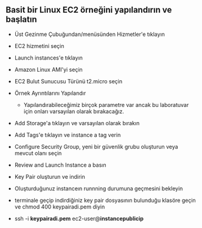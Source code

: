 Basit bir Linux EC2 örneğini yapılandırın ve başlatın
--

- Üst Gezinme Çubuğundan/menüsünden Hizmetler'e tıklayın
- EC2 hizmetini seçin
- Launch instances'e tıklayın
- Amazon Linux AMI'yi seçin
- EC2 Bulut Sunucusu Türünü t2.micro seçin
- Örnek Ayrıntılarını Yapılandır
  - Yapılandırabileceğimiz birçok parametre var ancak bu laboratuvar için onları varsayılan olarak bırakacağız.
- Add Storage'a tıklayın ve varsayılan olarak bırakın
- Add Tags'e tıklayın ve instance a tag verin
- Configure Security Group, yeni bir güvenlik grubu oluşturun veya mevcut olanı seçin
- Review and Launch Instance a basın
- Key Pair oluşturun ve indirin

- Oluşturduğunuz instanceın runnning durumuna geçmesini bekleyin
- terminale geçip indirdiğiniz key pair dosyasının bulunduğu klasöre geçin ve chmod 400 keypairadi.pem diyin
- ssh -i **keypairadi.pem** ec2-user@**instancepublicip**
